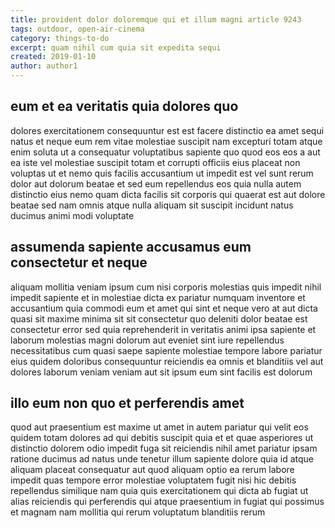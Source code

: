 ```yaml
---
title: provident dolor doloremque qui et illum magni article 9243
tags: outdoor, open-air-cinema
category: things-to-do
excerpt: quam nihil cum quia sit expedita sequi
created: 2019-01-10
author: author1
---
```


## eum et ea veritatis quia dolores quo

dolores exercitationem consequuntur est est facere distinctio ea amet sequi natus et neque eum rem vitae molestiae suscipit nam excepturi totam atque enim soluta ut a consequatur voluptatibus sapiente quo quod eos eos a aut ea iste vel molestiae suscipit totam et corrupti officiis eius placeat non voluptas ut et nemo quis facilis accusantium ut impedit est vel sunt rerum dolor aut dolorum beatae et sed eum repellendus eos quia nulla autem distinctio eius nemo quam dicta facilis sit corporis qui quaerat est aut dolore beatae sed nam omnis atque nulla aliquam sit suscipit incidunt natus ducimus animi modi voluptate

## assumenda sapiente accusamus eum consectetur et neque

aliquam mollitia veniam ipsum cum nisi corporis molestias quis impedit nihil impedit sapiente et in molestiae dicta ex pariatur numquam inventore et accusantium quia commodi eum et amet qui sint et neque vero at aut dicta quasi sit maxime minima sit sit consectetur quo deleniti dolor beatae est consectetur error sed quia reprehenderit in veritatis animi ipsa sapiente et laborum molestias magni dolorum aut eveniet sint iure repellendus necessitatibus cum quasi saepe sapiente molestiae tempore labore pariatur eius quidem doloribus consequuntur reiciendis ea omnis et blanditiis vel aut dolores laborum veniam veniam aut sit ipsum eum sint facilis est dolorum

## illo eum non quo et perferendis amet

quod aut praesentium est maxime ut amet in autem pariatur qui velit eos quidem totam dolores ad qui debitis suscipit quia et et quae asperiores ut distinctio dolorem odio impedit fuga sit reiciendis nihil amet pariatur ipsam ratione ducimus ad natus unde tenetur illum sapiente dolore quia id atque aliquam placeat consequatur aut quod aliquam optio ea rerum labore impedit quas tempore error molestiae voluptatem fugit nisi hic debitis repellendus similique nam quia quis exercitationem qui dicta ab fugiat ut alias reiciendis qui perferendis qui atque praesentium in fugiat qui possimus et magnam nam mollitia qui rerum voluptatum blanditiis rerum
